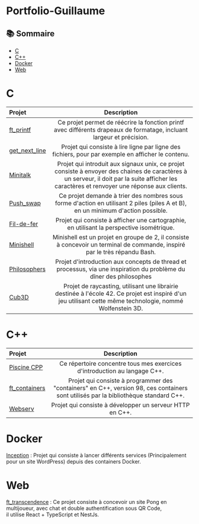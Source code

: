 # Portfolio-Guillaume

## 📚 Sommaire
* [C](#C)
* [C++](#C++)
* [Docker](#Docker)
* [Web](#Web)

# C
| Projet | Description |
| :---------------- | :------: |
| [ft_printf](https://github.com/GitCGuillaume/ft_printf) | Ce projet permet de réécrire la fonction printf avec différents drapeaux de formatage, incluant largeur et précision. |
| [get_next_line](https://github.com/GitCGuillaume/get_next_line) | Projet qui consiste à lire ligne par ligne des fichiers, pour par exemple en afficher le contenu.|
| [Minitalk](https://github.com/GitCGuillaume/minitalk)| Projet qui introduit aux signaux unix, ce projet consiste à envoyer des chaines de caractères à un serveur, il doit par la suite afficher les caractères et renvoyer une réponse aux clients. |
| [Push_swap](https://github.com/GitCGuillaume/push_swap) | Ce projet demande à trier des nombres sous forme d'action en utilisant 2 piles (piles A et B), en un minimum d'action possible. |
| [Fil-de-fer](https://github.com/GitCGuillaume/Fil-de-fer) | Projet qui consiste à afficher une cartographie, en utilisant la perspective isométrique. |
| [Minishell](https://github.com/GitCGuillaume/Minishell) | Minishell est un projet en groupe de 2, il consiste à concevoir un terminal de commande, inspiré par le très répandu Bash. |
| [Philosophers](https://github.com/GitCGuillaume/Philosophers) | Projet d'introduction aux concepts de thread et processus, via une inspiration du problème du dîner des philosophes |
| [Cub3D](https://github.com/GitCGuillaume/Cub3D)| Projet de raycasting, utilisant une librairie destinée à l'école 42. Ce projet est inspiré d'un jeu utilisant cette même technologie, nommé Wolfenstein 3D. |

# C++
| Projet | Description |
| :---------------- | :------: |
|[Piscine CPP](https://github.com/GitCGuillaume/Exercices-CPP)| Ce répertoire concentre tous mes exercices d'introduction au langage C++. |
|[ft_containers](https://github.com/GitCGuillaume/ft_containers)| Projet qui consiste à programmer des "containers" en C++, version 98, ces containers sont utilisés par la bibliothèque standard C++. |
|[Webserv](https://github.com/GitCGuillaume/Webserv_visuels)|Projet qui consiste à développer un serveur HTTP en C++.|

# Docker
[Inception](https://github.com/GitCGuillaume/Inception) : Projet qui consiste à lancer différents services (Principalement pour un site WordPress) depuis des containers Docker.

# Web
[ft_transcendence](https://github.com/GitCGuillaume/ft_transcendence) : Ce projet consiste à concevoir un site Pong en multijoueur, avec chat et double authentification sous QR Code,  
il utilise React + TypeScript et NestJs.
